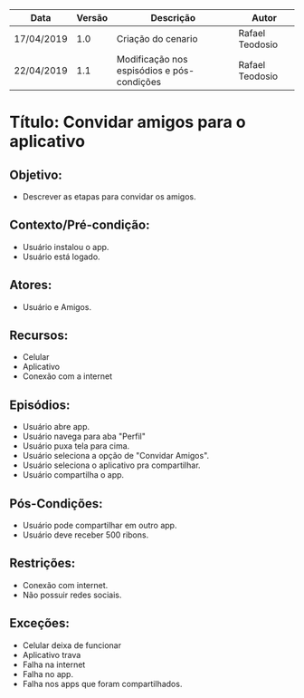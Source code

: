 | Data       | Versão | Descrição                                  | Autor           |
| ---------- | ------ | ------------------------------------------ | --------------- |
| 17/04/2019 | 1.0    | Criação do cenario                         | Rafael Teodosio |
| 22/04/2019 | 1.1    | Modificação nos espisódios e pós-condições | Rafael Teodosio |

# Título: Convidar amigos para o aplicativo

## Objetivo:

- Descrever as etapas para convidar os amigos.

## Contexto/Pré-condição:

- Usuário instalou o app.
- Usuário está logado.

## Atores:

- Usuário e Amigos.

## Recursos:

- Celular
- Aplicativo
- Conexão com a internet

## Episódios:

- Usuário abre app.
- Usuário navega para aba "Perfil"
- Usuário puxa tela para cima.
- Usuário seleciona a opção de "Convidar Amigos".
- Usuário seleciona o aplicativo pra compartilhar.
- Usuário compartilha o app.

## Pós-Condições:

- Usuário pode compartilhar em outro app.
- Usuário deve receber 500 ribons.

## Restrições:

- Conexão com internet.
- Não possuir redes sociais.

## Exceções:

- Celular deixa de funcionar
- Aplicativo trava
- Falha na internet
- Falha no app.
- Falha nos apps que foram compartilhados.
